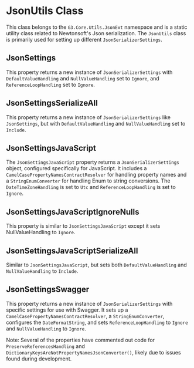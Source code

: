 # JsonUtils Class

This class belongs to the `G3.Core.Utils.JsonExt` namespace and is a static utility class related to Newtonsoft's Json serialization. The `JsonUtils` class is primarily used for setting up different `JsonSerializerSettings`.

## JsonSettings

This property returns a new instance of `JsonSerializerSettings` with `DefaultValueHandling` and `NullValueHandling` set to `Ignore`, and `ReferenceLoopHandling` set to `Ignore`.

## JsonSettingsSerializeAll

This property returns a new instance of `JsonSerializerSettings` like `JsonSettings`, but with `DefaultValueHandling` and `NullValueHandling` set to `Include`.

## JsonSettingsJavaScript

The `JsonSettingsJavaScript` property returns a `JsonSerializerSettings` object, configured specifically for JavaScript. It includes a `CamelCasePropertyNamesContractResolver` for handling property names and a `StringEnumConverter` for handling Enum to string conversions. The `DateTimeZoneHandling` is set to `Utc` and `ReferenceLoopHandling` is set to `Ignore`.

## JsonSettingsJavaScriptIgnoreNulls

This property is similar to `JsonSettingsJavaScript` except it sets NullValueHandling to `Ignore`. 

## JsonSettingsJavaScriptSerializeAll

Similar to `JsonSettingsJavaScript`, but sets both `DefaultValueHandling` and `NullValueHandling` to `Include`.

## JsonSettingsSwagger

This property returns a new instance of `JsonSerializerSettings` with specific settings for use with Swagger. It sets up a `CamelCasePropertyNamesContractResolver`, a `StringEnumConverter`, configures the `DateFormatString`, and sets `ReferenceLoopHandling` to `Ignore` and `NullValueHandling` to `Ignore`.

Note: Several of the properties have commented out code for `PreserveReferencesHandling` and `DictionaryKeysAreNotPropertyNamesJsonConverter()`, likely due to issues found during development. 